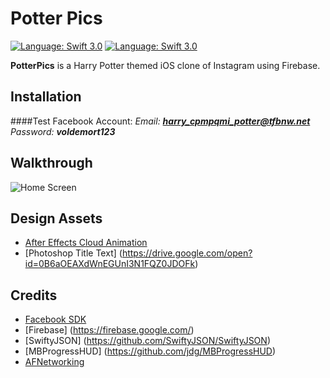 # Potter Pics

[![Language: Swift 3.0](https://img.shields.io/badge/swift-3.0-orange.svg?style=flat)](https://developer.apple.com/swift)  [![Language: Swift 3.0](https://img.shields.io/github/license/mashape/apistatus.svg)](https://opensource.org/licenses/MIT)

**PotterPics** is a Harry Potter themed iOS clone of Instagram using Firebase.

## Installation
####Test Facebook Account:
<i>Email: **harry_cpmpqmi_potter@tfbnw.net** <br>
Password: <b>voldemort123</b></i>


## Walkthrough
<img src='http://i.imgur.com/1PcHS5u.gif' title='Home Screen' width='' alt='Home Screen'/>

## Design Assets
- [After Effects Cloud Animation](https://drive.google.com/open?id=0B6aOEAXdWnEGanFLS3JORmNDWDA)
- [Photoshop Title Text] (https://drive.google.com/open?id=0B6aOEAXdWnEGUnI3N1FQZ0JDOFk)

## Credits
- [Facebook SDK](https://developers.facebook.com/docs/ios/)
- [Firebase] (https://firebase.google.com/)
- [SwiftyJSON] (https://github.com/SwiftyJSON/SwiftyJSON)
- [MBProgressHUD] (https://github.com/jdg/MBProgressHUD)
- [AFNetworking](https://github.com/AFNetworking/AFNetworking)